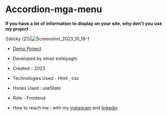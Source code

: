 # Accordion-mga-menu

**If you have a lot of information to display on your site, why don't you use my project**

![sticky (2)](![Screenshot_2023_10_18-1](https://github.com/elnaz-eshtiaghi/mega.menu/assets/146030206/5f6ba968-7204-439b-a03c-c4dff6d850c1)

- [Demo Project](https://elnaz-eshtiaghi.github.io/mega.menu/)

- Developed by elnaz eshtiyaghi

- Created - 2023

- Technologies Used - Html , css

- Hooks Used : useState 

- Role - Frontend

- How to reach me : with my [instagram](https://www.instagram.com/elnaz_eshtiaghi) and [linkedin](https://www.linkedin.com/in/elnaz-eshtiaghi-936832290/)
